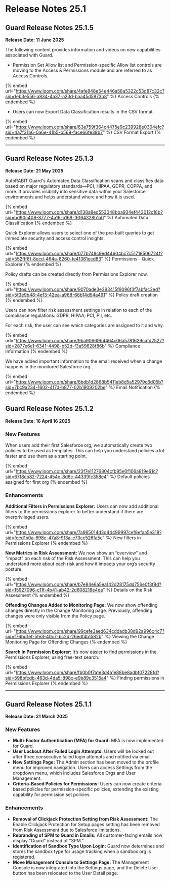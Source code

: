 # Release Notes 25.1

## Guard Release Notes 25.1.5

**Release Date: 11 June 2025**

The following content provides information and videos on new capabilities associated with Guard.

* Permission Set Allow list and Permission-specific Allow list controls are moving to the Access & Permissions module and are referred to as Access Controls.&#x20;

{% embed url="https://www.loom.com/share/4afe848e54e446a58a5322c53d87c32c?sid=1eb3e556-a834-4a37-a23d-baa45d5873b8" %}
Access Controls
{% endembed %}

* Users can now Export Data Classification results in the CSV format.&#x20;

{% embed url="https://www.loom.com/share/63e759f364c4475e9c239928e0304efc?sid=4a7f31b6-0a6e-41b5-b569-face66fe39b7" %}
CSV Format Export&#x20;
{% endembed %}

***

## Guard Release Notes 25.1.3

**Release Date: 21 May 2025**

AutoRABIT Guard's Automated Data Classification scans and classifies data based on major regulatory standards—PCI, HIPAA, GDPR, COPPA, and more. It provides visibility into sensitive data within your Salesforce environments and helps understand where and how it is used.

{% embed url="https://www.loom.com/share/d138a8ed553048bba934ef443012c18b?sid=bd90c408-8777-4a16-b168-f6f64328b1a0" %}
Automated Data Classification
{% endembed %}

Quick Explorer allows users to select one of the pre-built queries to get immediate security and access control insights.

{% embed url="https://www.loom.com/share/077b748c9ed44604bc7c51718506724f?sid=552fff8f-8ecd-464a-8260-fe41361eed83" %}
Permissions - Quick Explorer
{% endembed %}

Policy drafts can be created directly from Permissions Explorer now.

{% embed url="https://www.loom.com/share/9070ade3e393415f9096f3f7abfac3ed?sid=5f3e9b48-4ef3-42ea-a968-66b14d54a491" %}
Policy draft creation
{% endembed %}

Users can now filter risk assessment settings in relation to each of the compliance regulations: GDPR, HIPAA, PCI, PII, etc.&#x20;

For each risk, the user can see which categories are assigned to it and why.

{% embed url="https://www.loom.com/share/9ba90669b4464c06a5781629cafd2527?sid=2877e6e1-6341-4498-b52d-f3a59628f86b" %}
Compliance Information
{% endembed %}

We have added important information to the email received when a change happens in the monitored Salesforce org.&#x20;

{% embed url="https://www.loom.com/share/8bdb1d2868b5411eb8d5a52979c6d05b?sid=7bc9a234-1602-4f7d-b877-02b1909202be" %}
Email Notification
{% endembed %}

&#x20;

## Guard Release Notes 25.1.2

**Release Date: 16 April 16 2025**

### **New Features**&#x20;

When users add their first Salesforce org, we automatically create two policies to be used as templates. This can help you understand policies a lot faster and use them as a starting point. &#x20;

{% embed url="https://www.loom.com/share/23f7e11276804cfb95e0f106a819e61c?sid=67f8cb82-7224-454e-8d6c-44339fc358e4" %}
Default policies assigned for first org
{% endembed %}

### Enhancements

**Additional Filters in Permissions Explorer:** Users can now add additional filters to the permissions explorer to better understand if there are overprivileged users.

{% embed url="https://www.loom.com/share/7a965014d3d44499997cef8efaa5e318?sid=feed1b0a-698e-47a8-9f3a-e73cc526fa5c" %}
New filters in Permissions Explorer
{% endembed %}

**New Metrics in Risk Assessment:** We now show an “overview” and “impact” on each risk of the Risk Assessment. This can help you understand more about each risk and how it impacts your org’s security posture.&#x20;

{% embed url="https://www.loom.com/share/b7e84e6a5ea142d28175dd756e0f3f8d?sid=15927096-c11f-4b41-ab42-2d608218e4da" %}
Details on the Risk Assessment
{% endembed %}

**Offending Changes Added to Monitoring Page:** We now show offending changes directly in the Change Monitoring page. Previously, offending changes were only visible from the Policy page.&#x20;

{% embed url="https://www.loom.com/share/99cefe3aed634cddadb38d92a996c4c7?sid=f76bd1ef-5fe3-40c7-bc2d-26edf4b1582b" %}
Viewing the Change Monitoring Page for Offending Changes
{% endembed %}

**Search in Permission Explorer:** It’s now easier to find permissions in the Permissions Explorer, using free-text search.

{% embed url="https://www.loom.com/share/fb0b0f7a1e3d4a1e88be8adbf07228fd?sid=598bfcdb-463d-4da5-898c-e9b89c3515a4" %}
Finding permissions in Permissions Explorer
{% endembed %}

***

## Guard Release Notes 25.1.1

**Release Date: 21 March 2025**

### New Features

* **Multi-Factor Authentication (MFA) for Guard:** MFA is now implemented for Guard.
* **User Lockout After Failed Login Attempts:** Users will be locked out after three consecutive failed login attempts and notified via email.
* **New Settings Page:** The Admin section has been moved to the profile menu for improved navigation. Users can access Settings from the dropdown menu, which includes Salesforce Orgs and User Management.
* **Criteria-Based Policies for Permissions:** Users can now create criteria-based policies for permission-specific policies, extending the existing capability for permission set policies.

### Enhancements

* **Removal of Clickjack Protection Setting from Risk Assessment:** The Enable Clickjack Protection for Setup pages setting has been removed from Risk Assessment due to Salesforce limitations.
* **Rebranding of SPM to Guard in Emails:** All customer-facing emails now display "Guard" instead of "SPM."
* **Identification of Sandbox Type Upon Login:** Guard now determines and stores the sandbox type for usage tracking when a sandbox org is registered.
* **Move Management Console to Settings Page:** The Management Console is now integrated into the Settings page, and the Delete User button has been relocated to the User Detail page.
